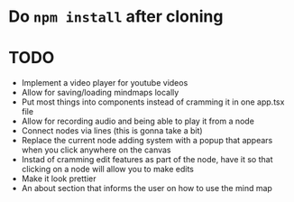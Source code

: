 # Do ```npm install``` after cloning

# TODO

* Implement a video player for youtube videos
* Allow for saving/loading mindmaps locally
* Put most things into components instead of cramming it in one app.tsx file
* Allow for recording audio and being able to play it from a node
* Connect nodes via lines (this is gonna take a bit)
* Replace the current node adding system with a popup that appears when you click anywhere on the canvas
* Instad of cramming edit features as part of the node, have it so that clicking on a node will allow you to make edits
* Make it look prettier
* An about section that informs the user on how to use the mind map

